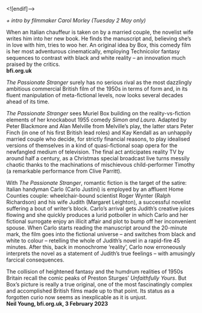 <![endif]-->

_+ intro by filmmaker Carol Morley (Tuesday 2 May only)_

When an Italian chauffeur is taken on by a married couple, the novelist wife writes him into her new book. He finds the manuscript and, believing she’s in love with him, tries to woo her. An original idea by Box, this comedy film is her most adventurous cinematically, employing Technicolor fantasy sequences to contrast with black and white reality – an innovation much praised by the critics.  
**bfi.org.uk**

_The Passionate Stranger_ surely has no serious rival as the most dazzlingly ambitious commercial British film of the 1950s in terms of form and, in its fluent manipulation of meta-fictional levels, now looks several decades ahead of its time.

_The Passionate Stranger_ sees Muriel Box building on the reality-vs-fiction elements of her knockabout 1955 comedy _Simon and Laura_. Adapted by Peter Blackmore and Alan Melville from Melville’s play, the latter stars Peter Finch (in one of his first British lead roles) and Kay Kendall as an unhappily married couple who decide, for strictly financial reasons, to play idealised versions of themselves in a kind of quasi-fictional soap opera for the newfangled medium of television. The final act anticipates reality TV by around half a century, as a Christmas special broadcast live turns messily chaotic thanks to the machinations of mischievous child-performer Timothy (a remarkable performance from Clive Parritt).

With _The Passionate Stranger_, romantic fiction is the target of the satire: Italian handyman Carlo (Carlo Justini) is employed by an affluent Home Counties couple: wheelchair-bound scientist Roger Wynter (Ralph Richardson) and his wife Judith (Margaret Leighton), a successful novelist suffering a bout of writer’s block. Carlo’s arrival gets Judith’s creative juices flowing and she quickly produces a lurid potboiler in which Carlo and her fictional surrogate enjoy an illicit affair and plot to bump off her inconvenient spouse. When Carlo starts reading the manuscript around the 20-minute mark, the film goes into the fictional universe – and switches from black and white to colour – retelling the whole of Judith’s novel in a rapid-fire 45 minutes. After this, back in monochrome ‘reality’, Carlo now erroneously interprets the novel as a statement of Judith’s true feelings – with amusingly farcical consequences.

The collision of heightened fantasy and the humdrum realities of 1950s Britain recall the comic peaks of Preston Sturges’ _Unfaithfully Yours_. But Box’s picture is really a true original, one of the most fascinatingly complex and accomplished British films made up to that point. Its status as a forgotten curio now seems as inexplicable as it is unjust.  
**Neil Young, bfi.org.uk, 3 February 2023**
<!--stackedit_data:
eyJoaXN0b3J5IjpbMTkyNjQ1ODQwMV19
-->